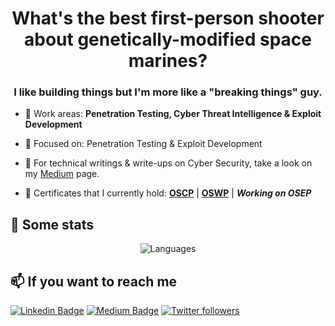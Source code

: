 <h1 align="center">What's the best first-person shooter about genetically-modified space marines?</h1>
<h3 align="center">I like building things but I'm more like a "breaking things" guy.</h3>

- 🔭 Work areas: **Penetration Testing, Cyber Threat Intelligence & Exploit Development**

- 🎯 Focused on: Penetration Testing & Exploit Development

- 📝 For technical writings & write-ups on Cyber Security, take a look on my [Medium](https://medium.com/@anilcelik) page.

- 📜 Certificates that I currently hold: **[OSCP](https://www.credly.com/badges/77d94836-ad87-4bf1-a0a8-d246167d803b/)** | **[OSWP](https://www.credly.com/badges/34e26805-c85b-46da-9cd0-a9205ff27ce7)** | ***Working on OSEP***

## 📌 Some stats

<p align="center">
  <img  src="https://github-readme-stats.vercel.app/api/top-langs/?username=0xpr0N3rd&layout=compact&hide=html,css" alt="Languages" />
</p>

## 📫 If you want to reach me

[![Linkedin Badge](https://img.shields.io/badge/Anıl%20Celik-Connect%20on%20linkedin-black?style=for-the-badge&logo=linkedin)](https://www.linkedin.com/in/anilcelik97/) 
[![Medium Badge](https://img.shields.io/badge/Anıl%20Celik-follow%20on%20medium-black?style=for-the-badge&logo=medium)](https://anilcelik.medium.com)
[![Twitter followers](https://img.shields.io/badge/Anıl%20Celik-follow%20on%20twitter-black?style=for-the-badge&logo=twitter)](https://twitter.com/ccelikanil)
